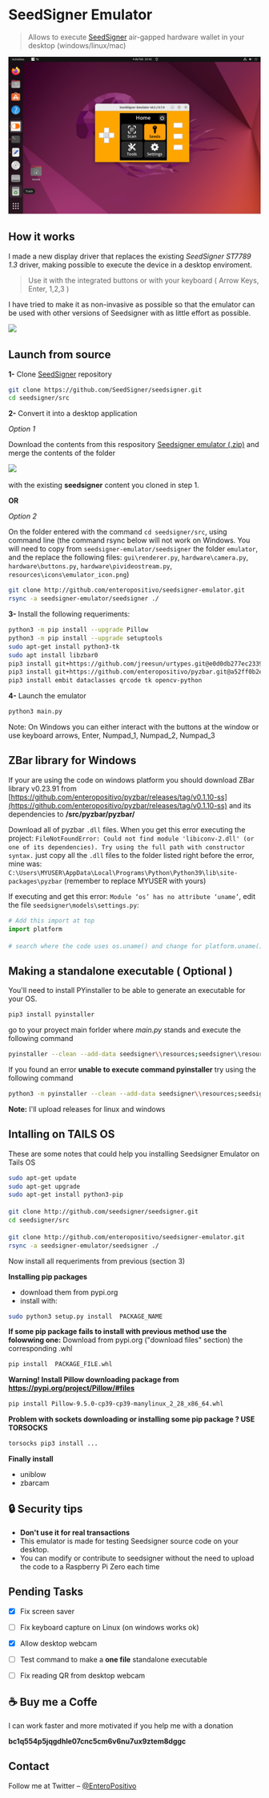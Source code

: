 # SeedSigner Emulator
> Allows to execute [SeedSigner](https://github.com/SeedSigner) air-gapped hardware wallet in your desktop (windows/linux/mac)

![](img/ubuntu.png)


## How it works
I made a new display driver that replaces the existing _SeedSigner ST7789 1.3_ driver, making possible to execute the device in a desktop enviroment.

>Use it with the integrated buttons or with your keyboard ( Arrow Keys, Enter, 1,2,3 )

I have tried to make it as non-invasive as possible so that the emulator can be used with other versions of Seedsigner with as little effort as possible.

![](img/demo.gif)



## Launch from source

**1-** Clone [SeedSigner](https://github.com/SeedSigner/seedsigner) repository

```sh
git clone https://github.com/SeedSigner/seedsigner.git
cd seedsigner/src
```

**2-** Convert it into a desktop application

_Option 1_

Download the contents from this respository [Seedsigner emulator (.zip)](https://github.com/enteropositivo/seedsigner-emulator/archive/refs/heads/master.zip) and merge the contents of the folder 

![](img/tree_content.png)

with the existing **seedsigner** content you cloned in step 1. 


**OR**

_Option 2_

On the folder entered with the command `cd seedsigner/src`, using command line (the command rsync below will not work on Windows. You will need to copy from `seedsigner-emulator/seedsigner` the folder `emulator`, and the replace the following files: `gui\renderer.py`, `hardware\camera.py`, `hardware\buttons.py`, `hardware\pivideostream.py`, `resources\icons\emulator_icon.png`)

```sh
git clone http://github.com/enteropositivo/seedsigner-emulator.git
rsync -a seedsigner-emulator/seedsigner ./
```


**3-** Install the following requeriments:

```sh
python3 -m pip install --upgrade Pillow
python3 -m pip install --upgrade setuptools
sudo apt-get install python3-tk
sudo apt install libzbar0
pip3 install git+https://github.com/jreesun/urtypes.git@e0d0db277ec2339650343eaf7b220fffb9233241
pip3 install git+https://github.com/enteropositivo/pyzbar.git@a52ff0b2e8ff714ba53bbf6461c89d672a304411#egg=pyzbar
pip3 install embit dataclasses qrcode tk opencv-python
```

**4-** Launch the emulator
```sh
python3 main.py
```

Note: On Windows you can either interact with the buttons at the window or use keyboard arrows, Enter, Numpad_1, Numpad_2, Numpad_3

## ZBar library for Windows

If your are using the code on windows platform you should download ZBar library v0.23.91 from [https://github.com/enteropositivo/pyzbar/releases/tag/v0.1.10-ss](https://github.com/enteropositivo/pyzbar/releases/tag/v0.1.10-ss) and its dependencies to  **/src/pyzbar/pyzbar/**

Download all of pyzbar `.dll` files. When you get this error executing the project: `FileNotFoundError: Could not find module 'libiconv-2.dll' (or one of its dependencies). Try using the full path with constructor syntax.` just copy all the `.dll` files to the folder listed right before the error, mine was: `C:\Users\MYUSER\AppData\Local\Programs\Python\Python39\lib\site-packages\pyzbar` (remember to replace MYUSER with yours)

If executing and get this error: `Module ‘os’ has no attribute ‘uname’`, edit the file `seedsigner\models\settings.py`:
```python
# Add this import at top
import platform

# search where the code uses os.uname() and change for platform.uname()
```

## Making a standalone executable ( Optional )

You'll need to install PYinstaller to be able to generate an executable for your OS.

```sh
pip3 install pyinstaller
```
go to your proyect main forlder where _main.py_ stands and execute the following command

```sh
pyinstaller --clean --add-data seedsigner\\resources;seedsigner\\resources main.py
```
If you found an error **unable to execute command pyinstaller** try using the following command

```sh
python3 -m pyinstaller --clean --add-data seedsigner\\resources;seedsigner\\resources main.py
```

**Note:** I'll upload releases for linux and windows


## Intalling on TAILS OS

These are some notes that could help you installing Seedsigner Emulator on Tails OS

```sh
sudo apt-get update
sudo apt-get upgrade
sudo apt-get install python3-pip

git clone http://github.com/seedsigner/seedsigner.git
cd seedsigner/src

git clone http://github.com/enteropositivo/seedsigner-emulator.git
rsync -a seedsigner-emulator/seedsigner ./
```

Now install all requeriments from previous (section 3)

**Installing pip packages**
- download them from pypi.org
- install with:

```sh
sudo python3 setup.py install  PACKAGE_NAME
```

**If some pip package fails to install with previous method use the folowwing one:**
Download from pypi.org ("download files" section) the corresponding  .whl 

```sh
pip install  PACKAGE_FILE.whl 
```

**Warning!  Install Pillow downloading package from   https://pypi.org/project/Pillow/#files**

```sh
pip install Pillow-9.5.0-cp39-cp39-manylinux_2_28_x86_64.whl
```


**Problem with sockets downloading or installing some pip package ? USE TORSOCKS**
```sh
torsocks pip3 install ...
```

**Finally install**
- uniblow
- zbarcam


## :lock: Security tips
- **Don't use it for real transactions** 
- This emulator is made for testing Seedsigner source code on your desktop.   
- You can modify or contribute to seedsigner without the need to upload the code to a  Raspberry Pi Zero each time 



## Pending Tasks

- [x] Fix screen saver
- [ ] Fix keyboard capture on Linux (on windows works ok)
- [x] Allow desktop webcam
- [ ] Test command to make a **one file** standalone executable
- [ ] Fix reading QR from desktop webcam
 


## :coffee: Buy me a Coffe

I can work faster and more motivated if you help me with a donation 

**bc1q554p5jqgdhle07cnc5cm6v6nu7ux9ztem8dggc**


## Contact

Follow me at Twitter – [@EnteroPositivo](https://twitter.com/enteropositivo)  


